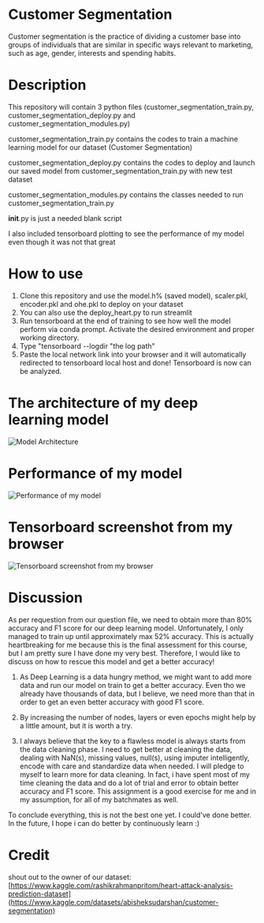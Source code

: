 # Customer Segmentation 
 Customer segmentation is the practice of dividing a customer base into groups of individuals that are similar in specific ways relevant to marketing, such as age, gender, interests and spending habits.



# Description 

This repository will contain 3 python files (customer_segmentation_train.py, customer_segmentation_deploy.py and customer_segmentation_modules.py) 

customer_segmentation_train.py contains the codes to train a machine learning model for our dataset (Customer Segmentation)

customer_segmentation_deploy.py contains the codes to deploy and launch our saved model from customer_segmentation_train.py with new test dataset 

customer_segmentation_modules.py contains the classes needed to run customer_segmentation_train.py

__init__.py is just a needed blank script

I also included tensorboard plotting to see the performance of my model even though it was not that great

# How to use 

1. Clone this repository and use the model.h% (saved model), scaler.pkl, encoder.pkl and ohe.pkl to deploy on your dataset
2. You can also use the deploy_heart.py to run streamlit
3. Run tensorboard at the end of training to see how well the model perform via conda prompt. Activate the desired environment and proper working directory.
4. Type "tensorboard --logdir "the log path"
5. Paste the local network link into your browser and it will automatically redirected to tensorboard local host and done! Tensorboard is now can be analyzed.

# The architecture of my deep learning model

![Model Architecture](model.png)

# Performance of my model

![Performance of my model](performance.png)

# Tensorboard screenshot from my browser

![Tensorboard screenshot from my browser](tensorboard.png)

# Discussion

As per requestion from our question file, we need to obtain more than 80% 
accuracy and F1 score for our deep learning model. Unfortunately, I only 
managed to train up until approximately max 52% accuracy. This is actually
heartbreaking for me because this is the final assessment for this course, 
but I am pretty sure I have done my very best. Therefore, I would like to 
discuss on how to rescue this model and get a better accuracy!


1. As Deep Learning is a data hungry method, we might want to add more data
and run our model on train to get a better accuracy. Even tho we already have 
thousands of data, but I believe, we need more than that in order to get an
even better accuracy with good F1 score.

2. By increasing the number of nodes, layers or even epochs might help by a
little amount, but it is worth a try.

3. I always believe that the key to a flawless model is always starts from
the data cleaning phase. I need to get better at cleaning the data, dealing
with NaN(s), missing values, null(s), using imputer intelligently, encode 
with care and standardize data when needed. I will pledge to myself to learn 
more for data cleaning. In fact, i have spent most of my time cleaning the 
data and do a lot of trial and error to obtain better accuracy and F1 score.
This assignment is a good exercise for me and in my assumption, for all of 
my batchmates as well.


To conclude everything, this is not the best one yet. I could've done better.
In the future, I hope i can do better by continuously learn :)

# Credit

shout out to the owner of our dataset: [https://www.kaggle.com/rashikrahmanpritom/heart-attack-analysis-prediction-dataset](https://www.kaggle.com/datasets/abisheksudarshan/customer-segmentation)

